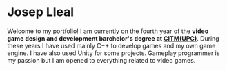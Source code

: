 # Josep Lleal
Welcome to my portfolio! I am currently on the fourth year of the **video game design and development barchelor's degree at [CITM(UPC)](https://www.citm.upc.edu/)**. During these years I have used mainly C++ to develop games and my own game engine. I have also used Unity for some projects.
Gameplay programmer is my passion but I am opened to everything related to video games.
